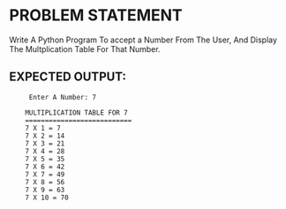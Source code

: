 # PROBLEM STATEMENT

Write A Python Program To accept a Number From The User, And Display The Multplication Table For That Number.

## EXPECTED OUTPUT:
         Enter A Number: 7

        MULTIPLICATION TABLE FOR 7
        ===========================
        7 X 1 = 7
        7 X 2 = 14
        7 X 3 = 21
        7 X 4 = 28
        7 X 5 = 35
        7 X 6 = 42
        7 X 7 = 49
        7 X 8 = 56
        7 X 9 = 63
        7 X 10 = 70
